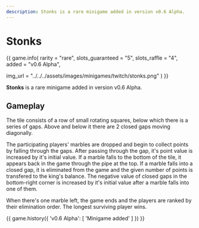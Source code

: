 ```yaml
---
description: Stonks is a rare minigame added in version v0.6 Alpha.
---
```


# Stonks

{{ game.info(
  rarity           = "rare",
  slots_guaranteed = "5",
  slots_raffle     = "4",
  added            = "v0.6 Alpha",
  
  img_url = "../../../assets/images/minigames/twitch/stonks.png"
) }}

**Stonks** is a rare minigame added in version v0.6 Alpha.

## Gameplay

The tile consists of a row of small rotating squares, below which there is a series of gaps. Above and below it there are 2 closed gaps moving diagonally.

The participating players' marbles are dropped and begin to collect points by falling through the gaps. After passing through the gap, it's point value is increased by it's initial value. If a marble falls to the bottom of the tile, it appears back in the game through the pipe at the top. If a marble falls into a closed gap, it is eliminated from the game and the given number of points is transfered to the king's balance. The negative value of closed gaps in the bottom-right corner is increased by it's initial value after a marble falls into one of them.

When there's one marble left, the game ends and the players are ranked by their elimination order. The longest surviving player wins.

{{ game.history({
  'v0.6 Alpha': [
    'Minigame added'
  ]
}) }}